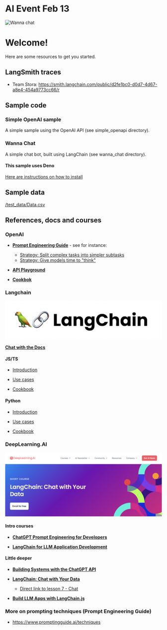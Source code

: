 # AI Event Feb 13 

![Wanna chat](/images/wannachat.png)

# Welcome!

Here are some resources to get you started. 


## LangSmith traces

* Team Stora:
https://smith.langchain.com/public/d2fe1bc0-d0d7-4d67-a8e4-454a9773cc66/r



## Sample code

### Simple OpenAI sample
A simple sample using the OpenAI API (see simple_openapi directory).

### Wanna Chat
A simple chat bot, built using LangChain (see wanna_chat directory).

#### This sample uses Deno
[Here are instructions on how to install](https://docs.deno.com/runtime/manual/getting_started/installation)


## Sample data
[/test_data/Data.csv](test_data/Data.csv)



## References, docs and courses


### OpenAI

* **[Prompt Engineering Guide](https://platform.openai.com/docs/guides/prompt-engineering)** - see for instance:  

    - [Strategy: Split complex tasks into simpler subtasks](https://platform.openai.com/docs/guides/prompt-engineering/strategy-split-complex-tasks-into-simpler-subtasks)
    - [Strategy: Give models time to "think"](https://platform.openai.com/docs/guides/prompt-engineering/strategy-give-models-time-to-think)

* **[API Playground](https://platform.openai.com/playground)**

* **[Cookbok](https://cookbook.openai.com)**



### Langchain 

![Wanna chat](/images/langchain.png)

**[Chat with the Docs](https://chat.langchain.com)**

#### **JS/TS**

* [Introduction](https://js.langchain.com/docs/get_started/introduction)

* [Use cases](https://js.langchain.com/docs/use_cases)

* [Cookbook](https://github.com/langchain-ai/langchainjs/tree/main/cookbook)


#### **Python**

* [Introduction](https://python.langchain.com/docs/get_started/introduction)

* [Use cases](https://python.langchain.com/docs/use_cases)

* [Cookbook](https://github.com/langchain-ai/langchain/tree/master/cookbook)


### DeepLearning.AI

![Wanna chat](/images/deeplearning.png)

#### Intro courses

* **[ChatGPT Prompt Engineering for Developers](https://www.deeplearning.ai/short-courses/chatgpt-prompt-engineering-for-developers/)**

* **[LangChain for LLM Application Development](https://www.deeplearning.ai/short-courses/langchain-for-llm-application-development/)**

#### Little deeper

* **[Building Systems with the ChatGPT API](https://www.deeplearning.ai/short-courses/building-systems-with-chatgpt/)**

* **[LangChain: Chat with Your Data](https://www.deeplearning.ai/short-courses/langchain-chat-with-your-data/)**
   - [Direct link to lesson 7 - Chat](https://learn.deeplearning.ai/langchain-chat-with-your-data/lesson/7/chat)

* **[Build LLM Apps with LangChain.js](https://www.deeplearning.ai/short-courses/build-llm-apps-with-langchain-js/)**




### More on prompting techniques (Prompt Engineering Guide)

* https://www.promptingguide.ai/techniques


